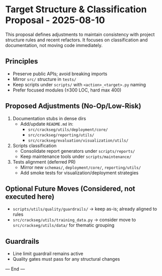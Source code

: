 # Target Structure & Classification Proposal - 2025-08-10

This proposal defines adjustments to maintain consistency with project structure rules and recent refactors. It focuses on classification and documentation, not moving code immediately.

## Principles

- Preserve public APIs; avoid breaking imports
- Mirror `src/` structure in `tests/`
- Keep scripts under `scripts/` with `<action>_<target>.py` naming
- Prefer focused modules (≤300 LOC, hard max 400)

## Proposed Adjustments (No-Op/Low-Risk)

1. Documentation stubs in dense dirs
   - Add/update `README.md` in:
     - `src/crackseg/utils/deployment/core/`
     - `src/crackseg/reporting/utils/`
     - `src/crackseg/evaluation/visualization/utils/`
2. Scripts classification
   - Consolidate report generators under `scripts/reports/`
   - Keep maintenance tools under `scripts/maintenance/`
3. Tests alignment (deferred PR)
   - Mirror new `schemas/`, `deployment/core/`, `reporting/utils/`
   - Add smoke tests for visualization/deployment strategies

## Optional Future Moves (Considered, not executed here)

- `scripts/utils/quality/guardrails/` → keep as-is; already aligned to rules
- `src/crackseg/utils/training_data.py` → consider move to `src/crackseg/utils/data/` for thematic grouping

## Guardrails

- Line limit guardrail remains active
- Quality gates must pass for any structural changes

— End —
